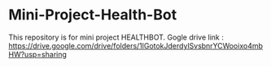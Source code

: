 # Mini-Project-Health-Bot
This repository is for mini project HEALTHBOT.
Gogle drive link : https://drive.google.com/drive/folders/1lGotokJderdylSvsbnrYCWooixo4mbHW?usp=sharing

